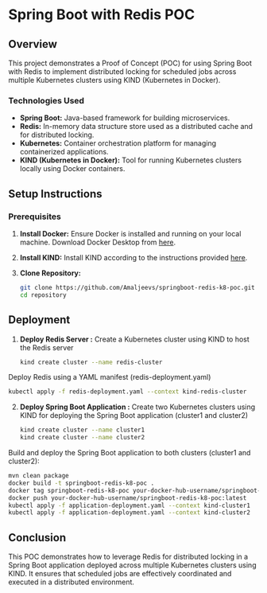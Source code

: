 # Spring Boot with Redis POC

## Overview

This project demonstrates a Proof of Concept (POC) for using Spring Boot with Redis to implement distributed locking for scheduled jobs across multiple Kubernetes clusters using KIND (Kubernetes in Docker).


### Technologies Used

- **Spring Boot:** Java-based framework for building microservices.
- **Redis:** In-memory data structure store used as a distributed cache and for distributed locking.
- **Kubernetes:** Container orchestration platform for managing containerized applications.
- **KIND (Kubernetes in Docker):** Tool for running Kubernetes clusters locally using Docker containers.

## Setup Instructions

### Prerequisites

1. **Install Docker:** Ensure Docker is installed and running on your local machine. Download Docker Desktop from [here](https://www.docker.com/products/docker-desktop).

2. **Install KIND:** Install KIND according to the instructions provided [here](https://kind.sigs.k8s.io/docs/user/quick-start/).

3. **Clone Repository:**

   ```bash
   git clone https://github.com/Amaljeevs/springboot-redis-k8-poc.git
   cd repository

## Deployment

1. **Deploy Redis Server :** Create a Kubernetes cluster using KIND to host the Redis server

   ```bash
   kind create cluster --name redis-cluster

Deploy Redis using a YAML manifest (redis-deployment.yaml)

   ```bash
   kubectl apply -f redis-deployment.yaml --context kind-redis-cluster
   ```
2. **Deploy Spring Boot Application :** Create two Kubernetes clusters using KIND for deploying the Spring Boot application (cluster1 and cluster2)

   ```bash
   kind create cluster --name cluster1
   kind create cluster --name cluster2
Build and deploy the Spring Boot application to both clusters (cluster1 and cluster2):
   ```bash
   mvn clean package
   docker build -t springboot-redis-k8-poc .
   docker tag springboot-redis-k8-poc your-docker-hub-username/springboot-redis-k8-poc:latest
   docker push your-docker-hub-username/springboot-redis-k8-poc:latest
   kubectl apply -f application-deployment.yaml --context kind-cluster1
   kubectl apply -f application-deployment.yaml --context kind-cluster2
   ```

## Conclusion
This POC demonstrates how to leverage Redis for distributed locking in a Spring Boot application deployed across multiple Kubernetes clusters using KIND. It ensures that scheduled jobs are effectively coordinated and executed in a distributed environment.
